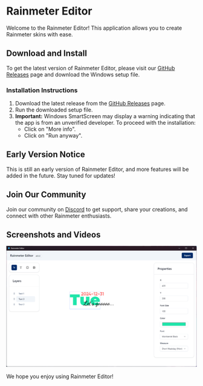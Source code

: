 # Rainmeter Editor

Welcome to the Rainmeter Editor! This application allows you to create Rainmeter skins with ease.

## Download and Install

To get the latest version of Rainmeter Editor, please visit our [GitHub Releases](https://github.com/kethakav/rainmeter-editor-releases/releases) page and download the Windows setup file.

### Installation Instructions

1. Download the latest release from the [GitHub Releases](https://github.com/kethakav/rainmeter-editor-releases/releases) page.
2. Run the downloaded setup file.
3. **Important:** Windows SmartScreen may display a warning indicating that the app is from an unverified developer. To proceed with the installation:
   - Click on "More info".
   - Click on "Run anyway".

## Early Version Notice

This is still an early version of Rainmeter Editor, and more features will be added in the future. Stay tuned for updates!

## Join Our Community

Join our community on [Discord](https://discord.gg/tzY82KkS4H) to get support, share your creations, and connect with other Rainmeter enthusiasts.

## Screenshots and Videos

![Screenshot 1](media/images/rainmeter-editor_jTVEhTw0Va.png)

We hope you enjoy using Rainmeter Editor!